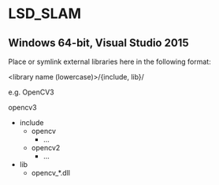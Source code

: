 # LSD_SLAM

## Windows 64-bit, Visual Studio 2015

Place or symlink external libraries here in the following format:

<library name (lowercase)>/{include, lib}/<files>

e.g. OpenCV3

opencv3
- include
  - opencv
    - ...
  - opencv2
    - ...
- lib
  - opencv_*.dll
